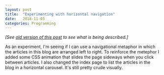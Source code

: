 ```yaml
---
layout: post
title:  "Experimenting with horizontal navigation"
date:   2018-11-03
categories: Programming
---
```


*[See [old version of this post][5] to see what is being described.]*


As an experiment, I'm seeing if I can use a navigational metaphor
in which the articles in this blog are arranged left to right.  To
reinforce the metephor I added some CSS animation that slides the page
sideways when you click between articles. I also changed the index
page to list the articles in the blog in a horizontal carousel.  It's
still pretty crude visually.

[5]: /old/2018-11-03.html
